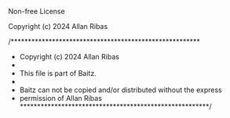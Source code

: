 Non-free License

Copyright (c) 2024 Allan Ribas

/*******************************************************
 * Copyright (c) 2024 Allan Ribas
 * 
 * This file is part of Baitz.
 * 
 * Baitz can not be copied and/or distributed without the express
 * permission of Allan Ribas
 *******************************************************/